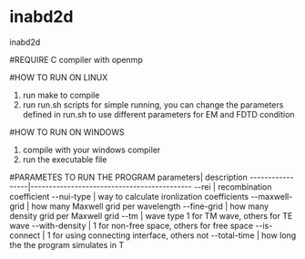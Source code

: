 inabd2d
=======

inabd2d

#REQUIRE
C compiler with openmp

#HOW TO RUN ON LINUX
1. run make to compile
2. run run.sh scripts for simple running, you can change the parameters defined in run.sh to use different parameters for EM and FDTD condition

#HOW TO RUN ON WINDOWS
1. compile with your windows compiler
2. run the executable file 

#PARAMETES TO RUN  THE PROGRAM
parameters| description
-----------------|--------------------------------------------
--rei          | recombination coefficient
--nui-type     | way to calculate ironlization coefficients
--maxwell-grid | how many Maxwell grid per wavelength
--fine-grid    | how many density grid per Maxwell grid
--tm           | wave type 1 for TM wave, others for TE wave
--with-density | 1 for non-free space, others for free space
--is-connect   | 1 for using connecting interface, others not
--total-time   | how long the the program simulates in T


